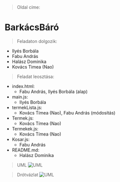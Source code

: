 > Oldal címe:
# BarkácsBáró

> Feladaton dolgozik:
- Ilyés Borbála
- Fabu András
- Halász Dominika
- Kovács Timea (Nao)

> Feladat leosztása:
- index.html:
  - Fabu András, Ilyés Borbála (alap)
- main.js:
  - Ilyés Borbála
- termekLista.js:
  - Kovács Tímea (Nao), Fabu András (módosítás)
- Termek.js:
  - Kovács Tímea (Nao)
- Termekek.js:
  - Kovács Tímea (Nao)
- Kosar.js:
  - Fabu András
- README.md:
  - Halász Dominika

> UML
![UML](leiras/UML.png)

> Drótvázlat
![UML](leiras/drotVazlat.png)
